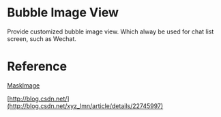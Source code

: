 Bubble Image View
======

Provide customized bubble image view. Which alway be used for chat list screen, such as Wechat.


Reference
======

[MaskImage](https://github.com/habzy/MaskImage)

[http://blog.csdn.net/](http://blog.csdn.net/xyz_lmn/article/details/22745997)
